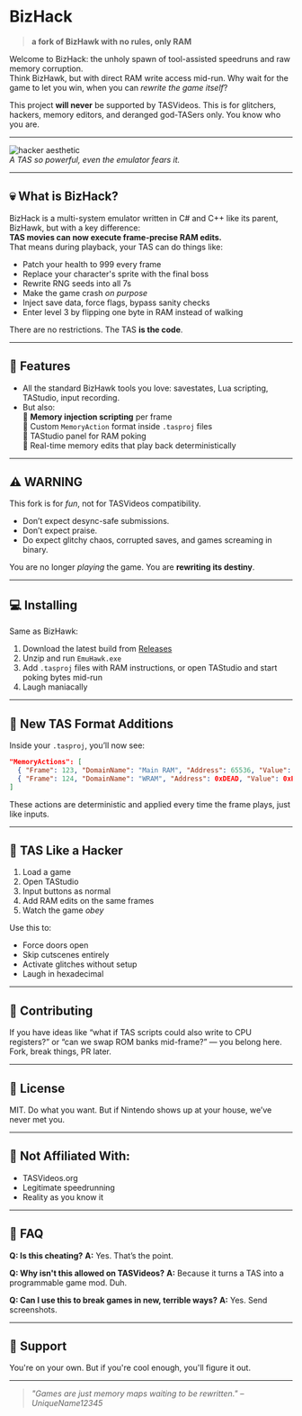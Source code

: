 # BizHack

> **a fork of BizHawk with no rules, only RAM**

Welcome to BizHack: the unholy spawn of tool-assisted speedruns and raw memory corruption.  
Think BizHawk, but with direct RAM write access mid-run. Why wait for the game to let you win, when you can *rewrite the game itself*?

This project **will never** be supported by TASVideos. This is for glitchers, hackers, memory editors, and deranged god-TASers only. You know who you are.

---

![hacker aesthetic](/media/hacker_vibes.png)  
*A TAS so powerful, even the emulator fears it.*

---

## 💀 What is BizHack?

BizHack is a multi-system emulator written in C# and C++ like its parent, BizHawk, but with a key difference:  
**TAS movies can now execute frame-precise RAM edits.**  
That means during playback, your TAS can do things like:
- Patch your health to 999 every frame
- Replace your character's sprite with the final boss
- Rewrite RNG seeds into all 7s
- Make the game crash *on purpose*
- Inject save data, force flags, bypass sanity checks
- Enter level 3 by flipping one byte in RAM instead of walking

There are no restrictions. The TAS **is the code**.

---

## 💾 Features

- All the standard BizHawk tools you love: savestates, Lua scripting, TAStudio, input recording.
- But also:  
  🔧 **Memory injection scripting** per frame  
  🔧 Custom `MemoryAction` format inside `.tasproj` files  
  🔧 TAStudio panel for RAM poking  
  🔧 Real-time memory edits that play back deterministically

---

## ⚠️ WARNING

This fork is for *fun*, not for TASVideos compatibility.

- Don’t expect desync-safe submissions.  
- Don’t expect praise.  
- Do expect glitchy chaos, corrupted saves, and games screaming in binary.

You are no longer *playing* the game. You are **rewriting its destiny**.

---

## 💻 Installing

Same as BizHawk:

1. Download the latest build from [Releases](https://github.com/yourname/BizHack/releases)
2. Unzip and run `EmuHawk.exe`
3. Add `.tasproj` files with RAM instructions, or open TAStudio and start poking bytes mid-run
4. Laugh maniacally

---

## 📂 New TAS Format Additions

Inside your `.tasproj`, you’ll now see:
```json
"MemoryActions": [
  { "Frame": 123, "DomainName": "Main RAM", "Address": 65536, "Value": 255 },
  { "Frame": 124, "DomainName": "WRAM", "Address": 0xDEAD, "Value": 0xBEEF }
]
````

These actions are deterministic and applied every time the frame plays, just like inputs.

---

## 🎥 TAS Like a Hacker

1. Load a game
2. Open TAStudio
3. Input buttons as normal
4. Add RAM edits on the same frames
5. Watch the game *obey*

Use this to:

* Force doors open
* Skip cutscenes entirely
* Activate glitches without setup
* Laugh in hexadecimal

---

## 🤝 Contributing

If you have ideas like “what if TAS scripts could also write to CPU registers?” or “can we swap ROM banks mid-frame?” — you belong here. Fork, break things, PR later.

---

## 🧨 License

MIT. Do what you want. But if Nintendo shows up at your house, we’ve never met you.

---

## 📛 Not Affiliated With:

* TASVideos.org
* Legitimate speedrunning
* Reality as you know it

---

## 👾 FAQ

**Q: Is this cheating?**
**A:** Yes. That’s the point.

**Q: Why isn't this allowed on TASVideos?**
**A:** Because it turns a TAS into a programmable game mod. Duh.

**Q: Can I use this to break games in new, terrible ways?**
**A:** Yes. Send screenshots.

---

## 💬 Support

You're on your own.
But if you're cool enough, you'll figure it out.

---

> *"Games are just memory maps waiting to be rewritten." – UniqueName12345*
